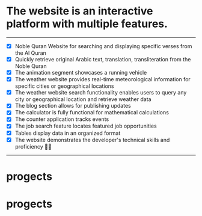 # The website is an interactive platform with multiple features.
---
- [x] Noble Quran Website for searching and displaying specific verses from the Al Quran
- [x] Quickly retrieve original Arabic text, translation, transliteration from the Noble Quran
- [x] The animation segment showcases a running vehicle
- [x] The weather website provides real-time meteorological information for specific cities or geographical locations
- [x] The weather website search functionality enables users to query any city or geographical location and retrieve weather data
- [x] The blog section allows for publishing updates
- [x] The calculator is fully functional for mathematical calculations
- [x] The counter application tracks events
- [x] The job search feature locates featured job opportunities
- [x] Tables display data in an organized format
- [x] The website demonstrates the developer's technical skills and proficiency 🤏😎
---

# progects
# progects
